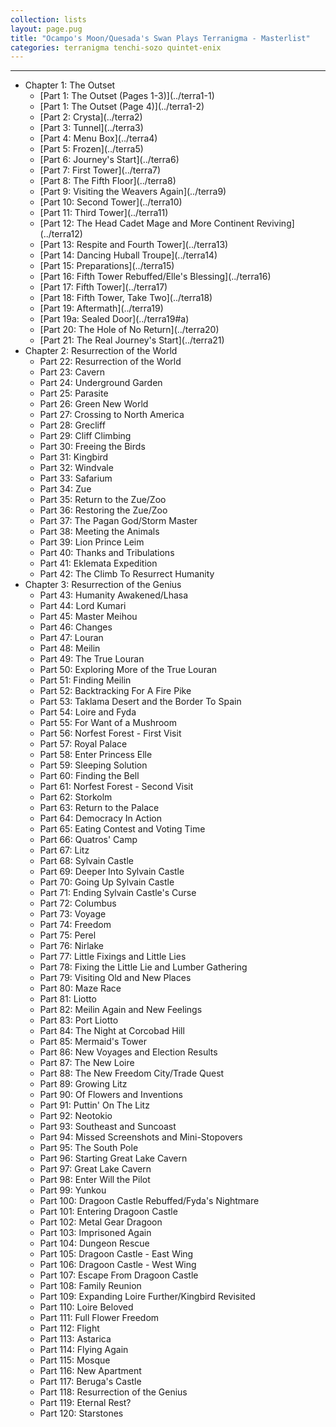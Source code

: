 ```yaml
---
collection: lists
layout: page.pug
title: "Ocampo's Moon/Quesada's Swan Plays Terranigma - Masterlist"
categories: terranigma tenchi-sozo quintet-enix
---
```


---
<ul class="section-wrapper">
	<li><span class="section-no">Chapter 1: The Outset</span>
		<ul class="masterlink-wrapper">
			<li>[Part 1: The Outset (Pages 1-3)](../terra1-1)</li>
			<li>[Part 1: The Outset (Page 4)](../terra1-2)</li>
			<li>[Part 2: Crysta](../terra2)</li>
			<li>[Part 3: Tunnel](../terra3)</li>
			<li>[Part 4: Menu Box](../terra4)</li>
			<li>[Part 5: Frozen](../terra5)</li>
			<li>[Part 6: Journey's Start](../terra6)</li>
			<li>[Part 7: First Tower](../terra7)</li>
			<li>[Part 8: The Fifth Floor](../terra8)</li>
			<li>[Part 9: Visiting the Weavers Again](../terra9)</li>
			<li>[Part 10: Second Tower](../terra10)</li>
			<li>[Part 11: Third Tower](../terra11)</li>
			<li>[Part 12: The Head Cadet Mage and More Continent Reviving](../terra12)</li>
			<li>[Part 13: Respite and Fourth Tower](../terra13)</li>
			<li>[Part 14: Dancing Huball Troupe](../terra14)</li>
			<li>[Part 15: Preparations](../terra15)</li>
			<li>[Part 16: Fifth Tower Rebuffed/Elle's Blessing](../terra16)</li>
			<li>[Part 17: Fifth Tower](../terra17)</li>
			<li>[Part 18: Fifth Tower, Take Two](../terra18)</li>
			<li>[Part 19: Aftermath](../terra19)</li>
			<li>[Part 19a: Sealed Door](../terra19#a)</li>
			<li>[Part 20: The Hole of No Return](../terra20)</li>
			<li>[Part 21: The Real Journey's Start](../terra21)</li>
		</ul>
	</li>
	<li><span class="section-no">Chapter 2: Resurrection of the World</span>
		<ul class="masterlink-wrapper">
			<li>Part 22: Resurrection of the World</li>
			<li>Part 23: Cavern</li>
			<li>Part 24: Underground Garden</li>
			<li>Part 25: Parasite</li>
			<li>Part 26: Green New World</li>
			<li>Part 27: Crossing to North America</li>
			<li>Part 28: Grecliff</li>
			<li>Part 29: Cliff Climbing</li>
			<li>Part 30: Freeing the Birds</li>
			<li>Part 31: Kingbird</li>
			<li>Part 32: Windvale</li>
			<li>Part 33: Safarium</li>
			<li>Part 34: Zue</li>
			<li>Part 35: Return to the Zue/Zoo</li>
			<li>Part 36: Restoring the Zue/Zoo</li>
			<li>Part 37: The Pagan God/Storm Master</li>
			<li>Part 38: Meeting the Animals</li>
			<li>Part 39: Lion Prince Leim</li>
			<li>Part 40: Thanks and Tribulations</li>
			<li>Part 41: Eklemata Expedition</li>
			<li>Part 42: The Climb To Resurrect Humanity</li>
		</ul>
	</li>
	<li><span class="section-no">Chapter 3: Resurrection of the Genius</span>
		<ul class="masterlink-wrapper">
			<li>Part 43: Humanity Awakened/Lhasa</li>
			<li>Part 44: Lord Kumari</li>
			<li>Part 45: Master Meihou</li>
			<li>Part 46: Changes</li>
			<li>Part 47: Louran</li>
			<li>Part 48: Meilin</li>
			<li>Part 49: The True Louran</li>
			<li>Part 50: Exploring More of the True Louran</li>
			<li>Part 51: Finding Meilin</li>
			<li>Part 52: Backtracking For A Fire Pike</li>
			<li>Part 53: Taklama Desert and the Border To Spain</li>
			<li>Part 54: Loire and Fyda</li>
			<li>Part 55: For Want of a Mushroom</li>
			<li>Part 56: Norfest Forest - First Visit</li>
			<li>Part 57: Royal Palace</li>
			<li>Part 58: Enter Princess Elle</li>
			<li>Part 59: Sleeping Solution</li>
			<li>Part 60: Finding the Bell</li>
			<li>Part 61: Norfest Forest - Second Visit</li>
			<li>Part 62: Storkolm</li>
			<li>Part 63: Return to the Palace</li>
			<li>Part 64: Democracy In Action</li>
			<li>Part 65: Eating Contest and Voting Time</li>
			<li>Part 66: Quatros' Camp</li>
			<li>Part 67: Litz</li>
			<li>Part 68: Sylvain Castle</li>
			<li>Part 69: Deeper Into Sylvain Castle</li>
			<li>Part 70: Going Up Sylvain Castle</li>
			<li>Part 71: Ending Sylvain Castle's Curse</li>
			<li>Part 72: Columbus</li>
			<li>Part 73: Voyage</li>
			<li>Part 74: Freedom</li>
			<li>Part 75: Perel</li>
			<li>Part 76: Nirlake</li>
			<li>Part 77: Little Fixings and Little Lies</li>
			<li>Part 78: Fixing the Little Lie and Lumber Gathering</li>
			<li>Part 79: Visiting Old and New Places</li>
			<li>Part 80: Maze Race</li>
			<li>Part 81: Liotto</li>
			<li>Part 82: Meilin Again and New Feelings</li>
			<li>Part 83: Port Liotto</li>
			<li>Part 84: The Night at Corcobad Hill</li>
			<li>Part 85: Mermaid's Tower</li>
			<li>Part 86: New Voyages and Election Results</li>
			<li>Part 87: The New Loire</li>
			<li>Part 88: The New Freedom City/Trade Quest</li>
			<li>Part 89: Growing Litz</li>
			<li>Part 90: Of Flowers and Inventions</li>
			<li>Part 91: Puttin' On The Litz</li>
			<li>Part 92: Neotokio</li>
			<li>Part 93: Southeast and Suncoast</li>
			<li>Part 94: Missed Screenshots and Mini-Stopovers</li>
			<li>Part 95: The South Pole</li>
			<li>Part 96: Starting Great Lake Cavern</li>
			<li>Part 97: Great Lake Cavern</li>
			<li>Part 98: Enter Will the Pilot</li>
			<li>Part 99: Yunkou</li>
			<li>Part 100: Dragoon Castle Rebuffed/Fyda's Nightmare</li>
			<li>Part 101: Entering Dragoon Castle</li>
			<li>Part 102: Metal Gear Dragoon</li>
			<li>Part 103: Imprisoned Again</li>
			<li>Part 104: Dungeon Rescue</li>
			<li>Part 105: Dragoon Castle - East Wing</li>
			<li>Part 106: Dragoon Castle - West Wing</li>
			<li>Part 107: Escape From Dragoon Castle</li>
			<li>Part 108: Family Reunion</li>
			<li>Part 109: Expanding Loire Further/Kingbird Revisited</li>
			<li>Part 110: Loire Beloved</li>
			<li>Part 111: Full Flower Freedom</li>
			<li>Part 112: Flight</li>
			<li>Part 113: Astarica</li>
			<li>Part 114: Flying Again</li>
			<li>Part 115: Mosque</li>
			<li>Part 116: New Apartment</li>
			<li>Part 117: Beruga's Castle</li>
			<li>Part 118: Resurrection of the Genius</li>
			<li>Part 119: Eternal Rest?</li>
			<li>Part 120: Starstones</li>
			<!--<li>Part 121: Checking Up</li>
			<li>Part 122: Nirlake Destroyed</li>
			<li>Part 123: Nirlake Restored and Renovated</li>
			<li>Part 124: Airplane Plans</li>
			<li>Part 125: Airsrock Starstone</li>
			<li>Part 126: Suncoast Upgraded</li>
			<li>Part 127: Chicken Races</li>
			<li>Part 128: Leim's Ex-Starstone</li>
			<li>Part 129: Astarica Redux</li>
			<li>Part 130: Finding the Fifth Starstone</li>
			<li>Part 131: Sewer Scavenging</li>
			<li>Part 132: Placing the Starstones</li>
			<li>Part 133: Two Arks</li>-->
		</ul>
	</li>
	<!--<li><span class="section-no">Chapter 4: Resurrection of the Hero</span>
		<ul class="masterlink-wrapper">
			<li>Part 134: Revelations</li>
			<li>Part 135: Menu Box Again/Hero's Pike</li>
			<li>Part 136: Meihou's Letter</li>
			<li>Part 137: Off To Siberia</li>
			<li>Part 138: Beruga's Lab Tower</li>
			<li>Part 139: Airship</li>
			<li>Part 140: The End of Fyda and Royd</li>
			<li>Part 141: Looming Apocalypse</li>
			<li>Part 142: Return to the Underworld</li>
			<li>Part 143: Dark Gaia, Again</li>
			<li>Part 144: After the End</li>
			<li>Part 145: Hero's Final Day</li>
			<li>Part 146: Dream</li>
			<li>Part 146a: Safarium Minigame</li>
			<li>Part 146b: Big Mick Burger</li>
			<li>Part 146c: Dark Gaia Rematch</li>
		</ul>
	</li>-->
</ul>